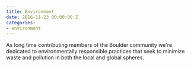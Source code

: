 ```yaml
---
title: Environment
date: 2016-11-23 00:00:00 Z
categories:
- environment
---
```


As long time contributing members of the Boulder community we're dedicated to environmentally responsible practices that seek to minimize waste and pollution in both the local and global spheres.